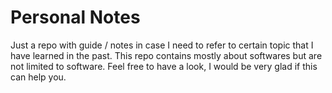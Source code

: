 # Personal Notes

Just a repo with guide / notes in case I need to refer to certain topic that I have learned in the past. This repo contains mostly about softwares but are not limited to software. Feel free to have a look, I would be very glad if this can help you.